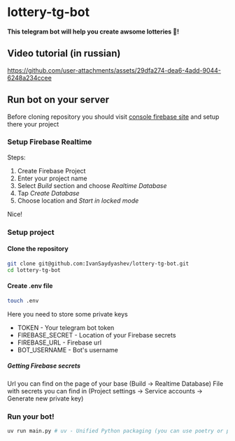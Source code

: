 # lottery-tg-bot

**This telegram bot will help you create awsome lotteries 🎉!**

## Video tutorial (in russian)

https://github.com/user-attachments/assets/29dfa274-dea6-4add-9044-6248a234ccee

## Run bot on your server

Before cloning repository you should visit [console firebase site](https://console.firebase.google.com/) and setup there your project

### Setup Firebase Realtime
Steps:
1. Create Firebase Project
2. Enter your project name
3. Select *Build* section and choose *Realtime Database*
4. Tap *Create Database*
5. Choose location and *Start in locked mode*

Nice!

### Setup project

#### Clone the repository
```bash
git clone git@github.com:IvanSaydyashev/lottery-tg-bot.git
cd lottery-tg-bot
```
#### Create .env file
```bash
touch .env
```
Here you need to store some private keys
- TOKEN - Your telegram bot token
- FIREBASE_SECRET - Location of your Firebase secrets
- FIREBASE_URL - Firebase url
- BOT_USERNAME - Bot's username

##### Getting Firebase secrets
Url you can find on the page of your base (Build -> Realtime Database)
File with secrets you can find in (Project settings -> Service accounts -> Generate new private key)

### Run your bot!
```bash
uv run main.py # uv - Unified Python packaging (you can use poetry or pip if you want but don't forget to download dependancies)
```
